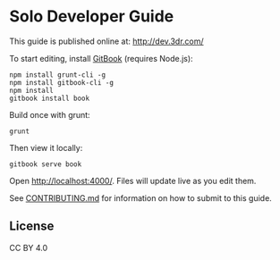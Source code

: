 # Solo Developer Guide

This guide is published online at: http://dev.3dr.com/

To start editing, install [GitBook](https://www.gitbook.com/) (requires Node.js):

```
npm install grunt-cli -g
npm install gitbook-cli -g
npm install
gitbook install book
```

Build once with grunt:

```
grunt
```

Then view it locally:

```
gitbook serve book
```

Open <http://localhost:4000/>. Files will update live as you edit them.

See [CONTRIBUTING.md](CONTRIBUTING.md) for information on how to submit to this guide.

## License

CC BY 4.0
